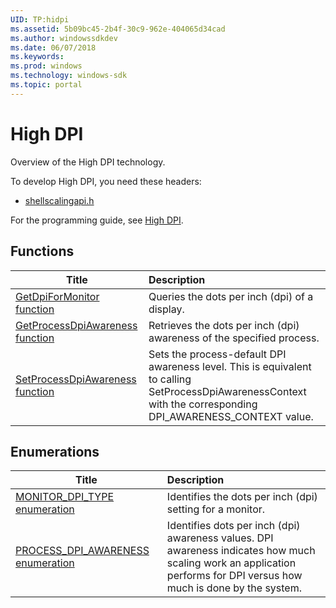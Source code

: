 ```yaml
---
UID: TP:hidpi
ms.assetid: 5b09bc45-2b4f-30c9-962e-404065d34cad
ms.author: windowssdkdev
ms.date: 06/07/2018
ms.keywords: 
ms.prod: windows
ms.technology: windows-sdk
ms.topic: portal
---
```


# High DPI



Overview of the High DPI technology.

To develop High DPI, you need these headers:

 * [shellscalingapi.h](..\shellscalingapi\index.md)

For the programming guide, see [High DPI](/windows/desktop/hidpi).

## Functions

| Title   | Description   |
| ---- |:---- |
| [GetDpiForMonitor function](..\shellscalingapi\nf-shellscalingapi-getdpiformonitor.md) | Queries the dots per inch (dpi) of a display. |
| [GetProcessDpiAwareness function](..\shellscalingapi\nf-shellscalingapi-getprocessdpiawareness.md) | Retrieves the dots per inch (dpi) awareness of the specified process. |
| [SetProcessDpiAwareness function](..\shellscalingapi\nf-shellscalingapi-setprocessdpiawareness.md) | Sets the process-default DPI awareness level. This is equivalent to calling SetProcessDpiAwarenessContext with the corresponding DPI_AWARENESS_CONTEXT value. |

## Enumerations

| Title   | Description   |
| ---- |:---- |
| [MONITOR_DPI_TYPE enumeration](..\shellscalingapi\ne-shellscalingapi-monitor_dpi_type.md) | Identifies the dots per inch (dpi) setting for a monitor. |
| [PROCESS_DPI_AWARENESS enumeration](..\shellscalingapi\ne-shellscalingapi-process_dpi_awareness.md) | Identifies dots per inch (dpi) awareness values. DPI awareness indicates how much scaling work an application performs for DPI versus how much is done by the system. |
